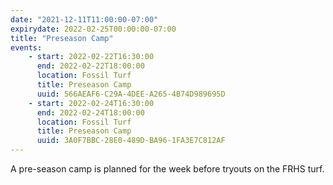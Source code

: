 ```yaml
---
date: "2021-12-11T11:00:00-07:00"
expirydate: 2022-02-25T00:00:00-07:00
title: "Preseason Camp"
events:
    - start: 2022-02-22T16:30:00
      end: 2022-02-22T18:00:00
      location: Fossil Turf
      title: Preseason Camp
      uuid: 566AEAF6-C29A-4DEE-A265-4B74D989695D
    - start: 2022-02-24T16:30:00
      end: 2022-02-24T18:00:00
      location: Fossil Turf
      title: Preseason Camp
      uuid: 3A0F7BBC-28E0-489D-BA96-1FA3E7C812AF
---
```


A pre-season camp is planned for the week before tryouts on the FRHS turf.
